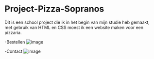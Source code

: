 # Project-Pizza-Sopranos
Dit is een school project die ik in het begin van mijn studie heb gemaakt, met gebruik van HTML en CSS moest ik een website maken voor een pizzaria.

-Bestellen
![image](https://github.com/RayanK0/Project-Pizza-Sopranos/assets/59512147/0aff5fee-719f-4417-a84d-6a823a28dc4f)


-Contact
![image](https://github.com/RayanK0/Project-Pizza-Sopranos/assets/59512147/fb8865ca-0ad0-4698-adc0-1e923865258a)

